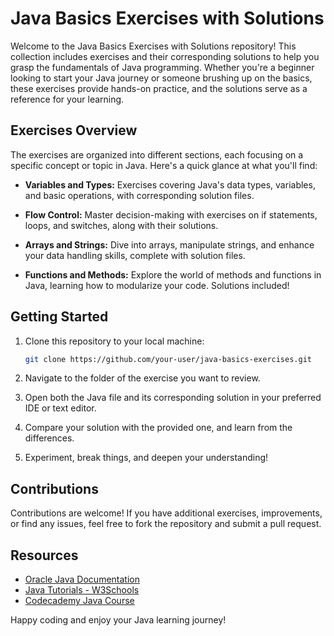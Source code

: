 # Java Basics Exercises with Solutions

Welcome to the Java Basics Exercises with Solutions repository! This collection includes exercises and their corresponding solutions to help you grasp the fundamentals of Java programming. Whether you're a beginner looking to start your Java journey or someone brushing up on the basics, these exercises provide hands-on practice, and the solutions serve as a reference for your learning.

## Exercises Overview

The exercises are organized into different sections, each focusing on a specific concept or topic in Java. Here's a quick glance at what you'll find:

- **Variables and Types:** Exercises covering Java's data types, variables, and basic operations, with corresponding solution files.

- **Flow Control:** Master decision-making with exercises on if statements, loops, and switches, along with their solutions.

- **Arrays and Strings:** Dive into arrays, manipulate strings, and enhance your data handling skills, complete with solution files.

- **Functions and Methods:** Explore the world of methods and functions in Java, learning how to modularize your code. Solutions included!

## Getting Started

1. Clone this repository to your local machine:

    ```bash
    git clone https://github.com/your-user/java-basics-exercises.git
    ```

2. Navigate to the folder of the exercise you want to review.

3. Open both the Java file and its corresponding solution in your preferred IDE or text editor.

4. Compare your solution with the provided one, and learn from the differences.

5. Experiment, break things, and deepen your understanding!

## Contributions

Contributions are welcome! If you have additional exercises, improvements, or find any issues, feel free to fork the repository and submit a pull request.

## Resources

- [Oracle Java Documentation](https://docs.oracle.com/en/java/)
- [Java Tutorials - W3Schools](https://www.w3schools.com/java/)
- [Codecademy Java Course](https://www.codecademy.com/learn/learn-java)

Happy coding and enjoy your Java learning journey!
